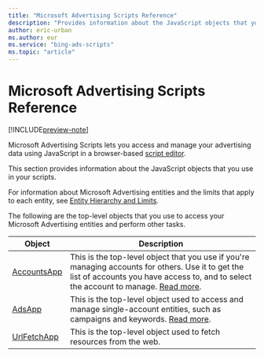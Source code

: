 ```yaml
---
title: "Microsoft Advertising Scripts Reference"
description: "Provides information about the JavaScript objects that you use in your scripts."
author: eric-urban
ms.author: eur
ms.service: "bing-ads-scripts"
ms.topic: "article"
---
```


# Microsoft Advertising Scripts Reference

[!INCLUDE[preview-note](./includes/preview-note.md)]

Microsoft Advertising Scripts lets you access and manage your advertising data using JavaScript in a browser-based [script editor](./get-started.md).

This section provides information about the JavaScript objects that you use in your scripts.

For information about Microsoft Advertising entities and the limits that apply to each entity, see [Entity Hierarchy and Limits](/advertising/guides/entity-hierarchy-limits).

The following are the top-level objects that you use to access your Microsoft Advertising entities and perform other tasks.

|Object|Description|
|-|-
[AccountsApp](./reference/AccountsApp.md)|This is the top-level object that you use if you're managing accounts for others. Use it to get the list of accounts you have access to, and to select the account to manage. [Read more](./guides/multi-account-access.md).
[AdsApp](./reference/AdsApp.md)|This is the top-level object used to access and manage single-account entities, such as campaigns and keywords. [Read more](./guides/single-account-access.md).
[UrlFetchApp](./reference/UrlFetchApp.md)|This is the top-level object used to fetch resources from the web.


